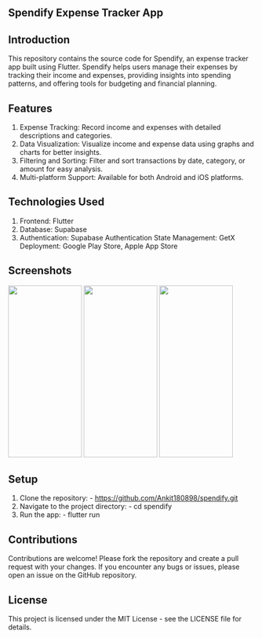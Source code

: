 ## Spendify Expense Tracker App

## Introduction
  This repository contains the source code for Spendify, an expense tracker app built using Flutter. 
  Spendify helps users manage their expenses by tracking their income and expenses, providing insights
  into spending patterns, and offering tools for budgeting and financial planning.

## Features  
  1) Expense Tracking: Record income and expenses with detailed descriptions and categories.
  2) Data Visualization: Visualize income and expense data using graphs and charts for better insights.
  3) Filtering and Sorting: Filter and sort transactions by date, category, or amount for easy analysis.
  4) Multi-platform Support: Available for both Android and iOS platforms.

## Technologies Used
  1) Frontend: Flutter
  2) Database: Supabase
  3) Authentication: Supabase Authentication
  State Management: GetX
  Deployment: Google Play Store, Apple App Store

## Screenshots

<img src ="https://github.com/user-attachments/assets/db11d434-c740-451b-81f4-40a30a0e99c3" width="150" height="350">
<img src="https://github.com/user-attachments/assets/c2040411-b234-4e1d-a9ec-eb2415027eee" width="150" height="350">
<img src="https://github.com/user-attachments/assets/08284d54-a899-4a66-bbc3-424bf1c3dcaf" width="150" height="350">


## Setup
  1) Clone the repository:
    - https://github.com/Ankit180898/spendify.git
  2) Navigate to the project directory:
    - cd spendify
  3) Run the app:
    - flutter run

## Contributions
   Contributions are welcome! Please fork the repository and create a pull request with your changes. 
   If you encounter any bugs or issues, please open an issue on the GitHub repository.

## License
  This project is licensed under the MIT License - see the LICENSE file for details.
